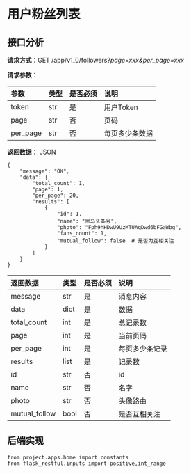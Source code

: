 # 用户粉丝列表

## 接口分析

**请求方式**：GET /app/v1\_0/followers?_page=xxx&per\_page=xxx_

**请求参数**：

| 参数 | 类型 | 是否必须 | 说明 |
| :--- | :--- | :--- | :--- |
| token | str | 是 | 用户Token |
| page | str | 否 | 页码 |
| per\_page | str | 否 | 每页多少条数据 |

**返回数据**： JSON

```
{
    "message": "OK",
    "data": {
        "total_count": 1,
        "page": 1,
        "per_page": 20,
        "results": [
            {
                "id": 1,
                "name": "黑马头条号",
                "photo": "Fph9hHDwU9UzMTUAqDwd6bFGaWbg",
                "fans_count": 1,
                "mutual_follow": false  # 是否为互相关注
            }
        ]
    }
}
```

| 返回数据 | 类型 | 是否必须 | 说明 |
| :--- | :--- | :--- | :--- |
| message | str | 是 | 消息内容 |
| data | dict | 是 | 数据 |
| total\_count | int | 是 | 总记录数 |
| page | int | 是 | 当前页码 |
| per\_page | int | 是 | 每页多少条记录 |
| results | list | 是 | 记录数 |
| id | str | 否 | id |
| name | str | 否 | 名字 |
| photo | str | 否 | 头像路由 |
| mutual\_follow | bool | 否 | 是否互相关注 |

## 后端实现

```
from project.apps.home import constants
from flask_restful.inputs import positive,int_range
```



